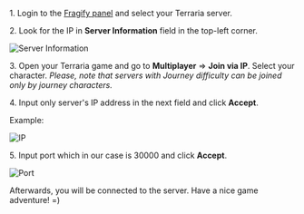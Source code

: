 1\. Login to the [Fragify panel](https://panel.fragify.net/auth/login) and select your Terraria server.

2\. Look for the IP in **Server Information** field in the top-left corner.

![Server Information](../images/server-information.png)

3\. Open your Terraria game and go to **Multiplayer** => **Join via IP**.
Select your character. *Please, note that servers with Journey difficulty can be joined only by journey characters.*

4\. Input only server's IP address in the next field and click **Accept**.

Example:

![IP](../images/ip.png)

5\. Input port which in our case is 30000 and click **Accept**.

![Port](../images/port.png)

Afterwards, you will be connected to the server. Have a nice game adventure! =)